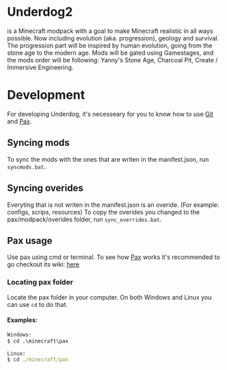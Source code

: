 # Underdog2
is a Minecraft modpack with a goal to make Minecraft realistic in all ways possible. Now including evolution (aka. progression), geology and survival.  
The progression part will be inspired by human evolution, going from the stone age to the modern age. Mods will be gated using Gamestages, and the mods order will be following: Yanny's Stone Age, Charcoal Pit, Create / Immersive Engineering.

# Development
For developing Underdog, it's necesseary for you to know how to use [Git] and [Pax].

## Syncing mods
To sync the mods with the ones that are writen in the manifest.json, run `syncmods.bat`.

## Syncing overides
Everyting that is not writen in the manifest.json is an overide. (For example: configs, scrips, resources)
To copy the overides you changed to the pax/modpack/overides folder, run `sync_overrides.bat`.



## Pax usage
Use pax using cmd or terminal.
To see how [Pax] works it's recommended to go checkout its wiki: [here](https://github.com/froehlichA/pax/wiki)

### Locating pax folder
Locate the pax folder in your computer.
On both Windows and Linux you can use `cd` to do that.

#### Examples:
```cmd
Windows:
$ cd .\minecraft\pax

Linux:
$ cd ./minecraft/pax
```

<!-- Links: -->
[Git]: https://git-scm.com/
[Pax]: https://github.com/froehlichA/pax
[ModPackDownloader]: https://github.com/Nincraft/ModPackDownloader
